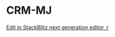 # CRM-MJ

[Edit in StackBlitz next generation editor ⚡️](https://stackblitz.com/~/github.com/Maycon-MJ/CRM-MJ)